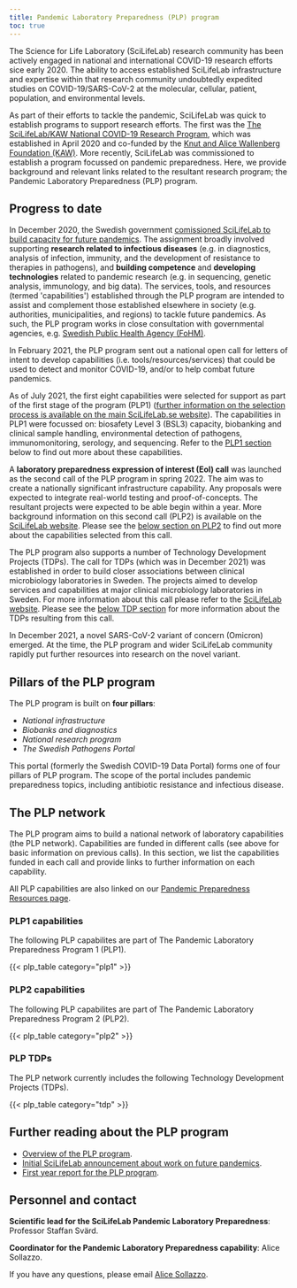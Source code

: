 ```yaml
---
title: Pandemic Laboratory Preparedness (PLP) program
toc: true
---
```


The Science for Life Laboratory (SciLifeLab) research community has been actively engaged in national and international COVID-19 research efforts sice early 2020. The ability to access established SciLifeLab infrastructure and expertise within that research community undoubtedly expedited studies on COVID-19/SARS-CoV-2 at the molecular, cellular, patient, population, and environmental levels.

As part of their efforts to tackle the pandemic, SciLifeLab was quick to establish programs to support research efforts. The first was the [The SciLifeLab/KAW National COVID-19 Research Program](https://www.scilifelab.se/pandemic-response/covid-19-research-program/), which was established in April 2020 and co-funded by the [Knut and Alice Wallenberg Foundation (KAW)](https://kaw.wallenberg.org/stiftelsens-satsningar-pa-atgarder-mot-coronaviruset). More recently, SciLifeLab was commissioned to establish a program focussed on pandemic preparedness. Here, we provide background and relevant links related to the resultant research program; the Pandemic Laboratory Preparedness (PLP) program.

## Progress to date

In December 2020, the Swedish government [comissioned SciLifeLab to build capacity for future pandemics](https://www.regeringen.se/rattsliga-dokument/proposition/2020/12/forskning-frihet-framtid--kunskap-och-innovation-for-sverige/). The assignment broadly involved supporting **research related to infectious diseases** (e.g. in diagnostics, analysis of infection, immunity, and the development of resistance to therapies in pathogens), and **building competence** and **developing technologies** related to pandemic research (e.g. in sequencing, genetic analysis, immunology, and big data). The services, tools, and resources (termed 'capabilities') established through the PLP program are intended to assist and complement those established elsewhere in society (e.g. authorities, municipalities, and regions) to tackle future pandemics. As such, the PLP program works in close consultation with governmental agencies, e.g. [Swedish Public Health Agency (FoHM)](www.folkhalsomyndigheten.se).

In February 2021, the PLP program sent out a national open call for letters of intent to develop capabilities (i.e. tools/resources/services) that could be used to detect and monitor COVID-19, and/or to help combat future pandemics.

As of July 2021, the first eight capabilities were selected for support as part of the first stage of the program (PLP1) ([further information on the selection process is available on the main SciLifeLab.se website](https://www.scilifelab.se/pandemic-response/pandemic-laboratory-preparedness/)). The capabilities in PLP1 were focussed on: biosafety Level 3 (BSL3) capacity, biobanking and clinical sample handling, environmental detection of pathogens, immunomonitoring, serology, and sequencing. Refer to the [PLP1 section](/plp-program-background/#plp1-capabilities) below to find out more about these capabilities.

A **laboratory preparedness expression of interest (EoI) call** was launched as the second call of the PLP program in spring 2022. The aim was to create a nationally significant infrastructure capability. Any proposals were expected to integrate real-world testing and proof-of-concepts. The resultant projects were expected to be able begin within a year. More background information on this second call (PLP2) is available on the [SciLifeLab website](https://www.scilifelab.se/capabilities/pandemic-laboratory-preparedness/pandemic-response/calls/call-for-new-pandemic-laboratory-preparedness-capabilities-plp-2/). Please see the [below section on PLP2](/plp-program-background/#plp2-capabilities) to find out more about the capabilities selected from this call.

The PLP program also supports a number of Technology Development Projects (TDPs). The call for TDPs (which was in December 2021) was established in order to build closer associations between clinical microbiology laboratories in Sweden. The projects aimed to develop services and capabilities at major clinical microbiology laboratories in Sweden. For more information about this call please refer to the [SciLifeLab website](https://www.scilifelab.se/news/call-for-new-pandemic-laboratory-preparedness-capabilities-plp-cm-tdp/). Please see the [below TDP section](/plp-program-background/#plp-tdps) for more information about the TDPs resulting from this call.

In December 2021, a novel SARS-CoV-2 variant of concern (Omicron) emerged. At the time, the PLP program and wider SciLifeLab community rapidly put further resources into research on the novel variant.

## Pillars of the PLP program

The PLP program is built on **four pillars**:

- _National infrastructure_
- _Biobanks and diagnostics_
- _National research program_
- _The Swedish Pathogens Portal_

This portal (formerly the Swedish COVID-19 Data Portal) forms one of four pillars of PLP program. The scope of the portal includes pandemic preparedness topics, including antibiotic resistance and infectious disease.

## The PLP network

The PLP program aims to build a national network of laboratory capabilities (the PLP network). Capabilities are funded in different calls (see above for basic information on previous calls). In this section, we list the capabilities funded in each call and provide links to further information on each capability.

All PLP capabilities are also linked on our [Pandemic Preparedness Resources page](/resources/).

### PLP1 capabilities

The following PLP capabilites are part of The Pandemic Laboratory Preparedness Program 1 (PLP1).

{{< plp_table category="plp1" >}}

### PLP2 capabilities

The following PLP capabilites are part of The Pandemic Laboratory Preparedness Program 2 (PLP2).

{{< plp_table category="plp2" >}}

### PLP TDPs

The PLP network currently includes the following Technology Development Projects (TDPs).

{{< plp_table category="tdp" >}}

## Further reading about the PLP program

- [Overview of the PLP program](https://www.scilifelab.se/capabilities/pandemic-laboratory-preparedness/).
- [Initial SciLifeLab announcement about work on future pandemics](https://www.scilifelab.se/news/strong-basic-research-prepares-sweden-for-future-pandemics).
- [First year report for the PLP program](https://www.scilifelab.se/wp-content/uploads/2022/05/Stark-grundforskning-rustar-Sverige-for-Covid-19-och-framtida-pandemier.pdf).

## Personnel and contact

**Scientific lead for the SciLifeLab Pandemic Laboratory Preparedness**: Professor Staffan Svärd.

**Coordinator for the Pandemic Laboratory Preparedness capability**: Alice Sollazzo.

If you have any questions, please email <a href="mailto:alice.sollazzo@scilifelab.uu.se">Alice Sollazzo</a>.
